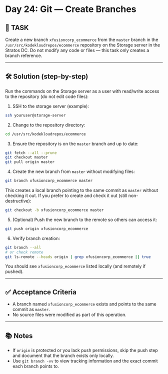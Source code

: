 # Day 24: Git — Create Branches

## 🎯 TASK

Create a new branch `xfusioncorp_ecommerce` from the `master` branch in the `/usr/src/kodekloudrepos/ecommerce` repository on the Storage server in the Stratos DC. Do not modify any code or files — this task only creates a branch reference.

---

## 🛠️ Solution (step-by-step)

Run the commands on the Storage server as a user with read/write access to the repository (do not edit code files):

1. SSH to the storage server (example):

```bash
ssh youruser@storage-server
```

2. Change to the repository directory:

```bash
cd /usr/src/kodekloudrepos/ecommerce
```

3. Ensure the repository is on the `master` branch and up to date:

```bash
git fetch --all --prune
git checkout master
git pull origin master
```

4. Create the new branch from `master` without modifying files:

```bash
git branch xfusioncorp_ecommerce master
```

This creates a local branch pointing to the same commit as `master` without checking it out. If you prefer to create and check it out (still non-destructive):

```bash
git checkout -b xfusioncorp_ecommerce master
```

5. (Optional) Push the new branch to the remote so others can access it:

```bash
git push origin xfusioncorp_ecommerce
```

6. Verify branch creation:

```bash
git branch --all
# or check remote
git ls-remote --heads origin | grep xfusioncorp_ecommerce || true
```

You should see `xfusioncorp_ecommerce` listed locally (and remotely if pushed).

---

## ✅ Acceptance Criteria

- A branch named `xfusioncorp_ecommerce` exists and points to the same commit as `master`.
- No source files were modified as part of this operation.

---

## 📚 Notes

- If `origin` is protected or you lack push permissions, skip the push step and document that the branch exists only locally.
- Use `git branch -vv` to view tracking information and the exact commit each branch points to.

